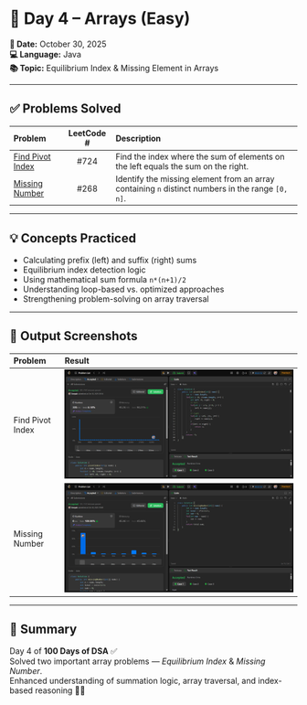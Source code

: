 # 🧠 Day 4 – Arrays (Easy)

**📅 Date:** October 30, 2025  
**💻 Language:** Java  
**📚 Topic:** Equilibrium Index & Missing Element in Arrays  

---

## ✅ Problems Solved
| Problem | LeetCode # | Description |
|:--|:--:|:--|
| [Find Pivot Index](https://leetcode.com/problems/find-pivot-index/) | #724 | Find the index where the sum of elements on the left equals the sum on the right. |
| [Missing Number](https://leetcode.com/problems/missing-number/) | #268 | Identify the missing element from an array containing `n` distinct numbers in the range `[0, n]`. |

---

## 💡 Concepts Practiced
- Calculating prefix (left) and suffix (right) sums  
- Equilibrium index detection logic  
- Using mathematical sum formula `n*(n+1)/2`  
- Understanding loop-based vs. optimized approaches  
- Strengthening problem-solving on array traversal  

---

## 🧩 Output Screenshots
| Problem | Result |
|:--|:--|
| Find Pivot Index | ![Pivot_result](./equilibrium-index.png) |
| Missing Number | ![Missing_result](./find-missing-number.png) |

---

## 🏁 Summary
Day 4 of **100 Days of DSA** ✅  
Solved two important array problems — *Equilibrium Index* & *Missing Number*.  
Enhanced understanding of summation logic, array traversal, and index-based reasoning 🚀🔥
